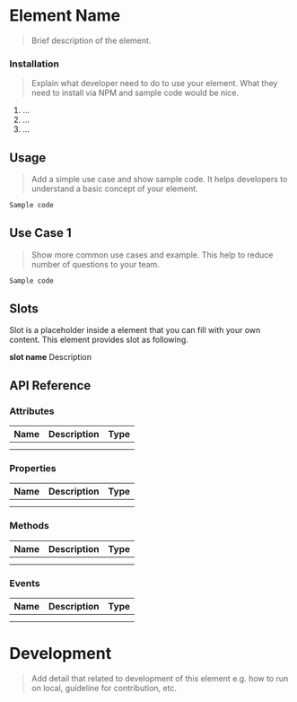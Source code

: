# Element Name

>Brief description of the element.

### Installation

>Explain what developer need to do to use your element. What they need to install via NPM and sample code would be nice.

1. ...
2. ...
3. ...

## Usage

>Add a simple use case and show sample code. It helps developers to understand a basic concept of your element.

```html
Sample code
```

## Use Case 1

>Show more common use cases and example. This help to reduce number of questions to your team.

```html
Sample code
```

## Slots
Slot is a placeholder inside a element that you can fill with your own content. This element provides slot as following.

**slot name**
Description

## API Reference
### Attributes
| Name | Description | Type |
| ---- | ----------- | ---- |
|      |             |      |
|      |             |      |

### Properties
| Name | Description | Type |
| ---- | ----------- | ---- |
|      |             |      |
|      |             |      |

### Methods
| Name | Description | Type |
| ---- | ----------- | ---- |
|      |             |      |
|      |             |      |

### Events
| Name | Description | Type |
| ---- | ----------- | ---- |
|      |             |      |
|      |             |      |

# Development
>Add detail that related to development of this element e.g. how to run on local, guideline for contribution, etc.
